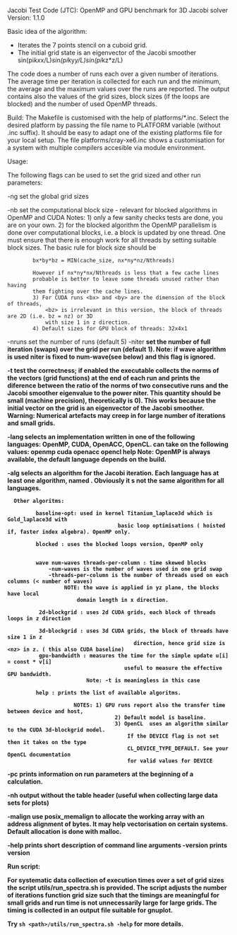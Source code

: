 Jacobi Test Code (JTC): OpenMP and GPU benchmark for 3D Jacobi solver
Version: 1.1.0


Basic idea of the algorithm:

- Iterates the 7 points stencil on a cuboid grid.
- The initial grid state is an eigenvector of the Jacobi smoother
    sin(pi*kx*x/L)*sin(pi*ky*y/L)sin(pi*kz*z/L)

The code does a number of runs each over a given number of iterations.
The average time per iteration is collected for each run and
the minimum, the average and the maximum values over the
runs are reported. The output contains also the values of the grid sizes, block sizes
(if the loops are blocked) and the number of used OpenMP threads.
        
Build: The Makefile is customised with the help of platforms/*.inc.
          Select the desired platform by passing the file name  to PLATFORM
          variable (without .inc suffix).
		  It should be easy to adapt one of the existing platforms file for your local setup.
		  The file platforms/cray-xe6.inc shows a customisation for a system
          with multiple compilers accesible via module environment.


Usage:

The following flags can be used to set the grid sized and other run parameters:

-ng <nx> <ny> <nz>       set the global grid sizes

-nb <bx> <by> <bz>       set the computational block size - relevant for blocked algorithms
                                           in OpenMP and CUDA
	Notes:
		1) only a few sanity checks tests are done, you are on your own.
		2) for the blocked algorithm the OpenMP parallelism is done over
            computational blocks, i.e. a block is updated by one thread. 
			One must ensure that there is enough work for all threads by setting suitable
			block sizes.
			The basic rule for block size should be

            bx*by*bz = MIN(cache_size, nx*ny*nz/Nthreads) 
 
            However if nx*ny*nx/Nthreads is less that a few cache lines 
            probable is better to leave some threads unused rather than having 
            them fighting over the cache lines.
            3) For CUDA runs <bx> and <by> are the dimension of the block of threads,
                <bz> is irrelevant in this version, the block of threads are 2D (i.e. bz = nz) or 3D 
				with size 1 in z direction.
			4) Default sizes for GPU block of threads: 32x4x1
                         
-nruns <n>   set the number of runs (default 5)
-niter <b>     set the number of full iteration (swaps) over the grid per run (default 1).
                       Note: if wave algorithm is used niter is fixed to num-wave(see below)
					   and this flag is ignored. 

-t test the correctness; if enabled the executable collects the norms
	of the vectors (grid functions) at the end of each run and prints
	the diference between the ratio of the norms of two consecutive
	runs and the Jacobi smoother eigenvalue to the power niter. This
	quantity should be small (machine precision), theoretically is
	0). This works because the initial vector on the grid is an
	eigenvector of the Jacobi smoother. Warning: Numerical artefacts
	may creep in for large number of iterations and small grids.

-lang <name>
     selects an implementation written in one of the following
     languages: OpenMP, CUDA, OpenACC, OpenCL.
	 <name> can take on the following values:
	 openmp
	 cuda
     openacc
	 opencl
	 help
	 Note: OpenMP is always available, the default language depends on the build.

-alg <name>
       selects an algorithm for the Jacobi iteration. Each language has at least one algorithm,
	   named <baseline>. Obviously it s not the same algorithm for all languages.

	  Other algoritms:

			 baseline-opt: used in kernel Titanium_laplace3d which is Gold_laplace3d with
                                       basic loop optimisations ( hoisted if, faster index algebra). OpenMP only.
                  
			 blocked : uses the blocked loops version, OpenMP only


             wave num-waves threads-per-column : time skewed blocks
                 -num-waves is the number of waves used in one grid swap
                 -threads-per-column is the number of threads used on each columns (< number of waves)
                      NOTE: the wave is applied in yz plane, the blocks have local
                          domain length in x direction.

              2d-blockgrid : uses 2d CUDA grids, each block of threads loops in z direction

              3d-blockgrid : uses 3d CUDA grids, the block of threads have size 1 in z
                                            direction, hence grid size is <nz> in z. ( this also CUDA baseline)
			  gpu-bandwidth : measures the time for the simple update u[i] = const * v[i]
                                         useful to measure the effective GPU bandwidth.
			                 Note: -t is meaningless in this case

             help : prints the list of available algoritms.

                         NOTES: 1) GPU runs report also the transfer time between device and host,
                                      2) Default model is baseline.
 			                          3) OpenCL  uses an algorithm similar to the CUDA 3d-blockgrid model.
                                          If the DEVICE flag is not set then it takes on the type
										  CL_DEVICE_TYPE_DEFAULT. See your OpenCL documentation
										  for valid values for DEVICE                           	
				
-pc       prints information on run parameters at the beginning of a calculation.

-nh        output without the table header (useful when collecting large data sets for plots)

-malign <n>    use posix_memalign to allocate the working array with an address alignment
	                     of <n> bytes. 
                         It may help vectorisation on certain systems.
                         Default allocation is done with malloc.

-help                 prints short description of command line arguments
-version            prints version


Run script:

For systematic data collection of execution times over a set of grid
sizes the script utils/run_spectra.sh is provided.  The script adjusts
the number of iterations function grid size such that the timings are
meaningful for small grids and run time is not unnecessarily large for
large grids. The timing is collected in an output file suitable for
gnuplot.

Try `sh <path>/utils/run_spectra.sh -help` for more details.

   



